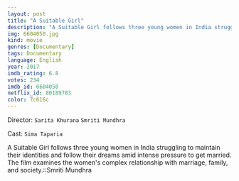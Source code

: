 ```yaml
---
layout: post
title: "A Suitable Girl"
description: "A Suitable Girl follows three young women in India struggling to maintain their identities and follow their dreams amid intense pressure to get married. The film examines the women's complex relationship with marriage, family, and society.::Smriti Mundhra.."
img: 6604050.jpg
kind: movie
genres: [Documentary]
tags: Documentary 
language: English
year: 2017
imdb_rating: 6.8
votes: 234
imdb_id: 6604050
netflix_id: 80189783
color: 7c616c
---
```

Director: `Sarita Khurana` `Smriti Mundhra`  

Cast: `Sima Taparia` 

A Suitable Girl follows three young women in India struggling to maintain their identities and follow their dreams amid intense pressure to get married. The film examines the women's complex relationship with marriage, family, and society.::Smriti Mundhra